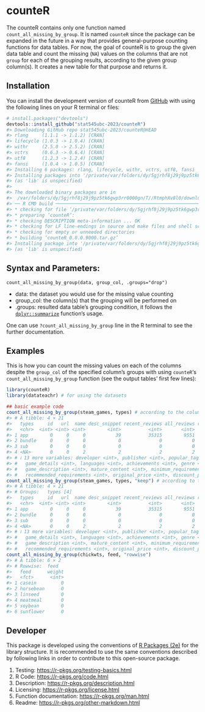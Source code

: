 
<!-- README.md is generated from README.Rmd. Please edit that file -->

# counteR

<!-- badges: start -->
<!-- badges: end -->

The counteR contains only one function named
`count_all_missing_by_group`. It is named `counteR` since the package
can be expanded in the future in a way that provides general-purpose
counting functions for data tables. For now, the goal of counteR is to
group the given data table and count the missing (`NA`) values on the
columns that are not `group` for each of the grouping results, according
to the given group column(s). It creates a new table for that purpose
and returns it.

## Installation

You can install the development version of counteR from
[GitHub](https://github.com/) with using the following lines on your R
terminal or files:

``` r
# install.packages("devtools")
devtools::install_github("stat545ubc-2023/counteR")
#> Downloading GitHub repo stat545ubc-2023/counteR@HEAD
#> rlang     (1.1.1 -> 1.1.2) [CRAN]
#> lifecycle (1.0.3 -> 1.0.4) [CRAN]
#> withr     (2.5.0 -> 2.5.2) [CRAN]
#> vctrs     (0.6.3 -> 0.6.4) [CRAN]
#> utf8      (1.2.3 -> 1.2.4) [CRAN]
#> fansi     (1.0.4 -> 1.0.5) [CRAN]
#> Installing 6 packages: rlang, lifecycle, withr, vctrs, utf8, fansi
#> Installing packages into '/private/var/folders/dy/5gjrhf8j29j9pz5tk6gwp3rr0000gn/T/RtmpJ0XLXn/temp_libpath42161cd52caf'
#> (as 'lib' is unspecified)
#> 
#> The downloaded binary packages are in
#>  /var/folders/dy/5gjrhf8j29j9pz5tk6gwp3rr0000gn/T//RtmphXv8l0/downloaded_packages
#> ── R CMD build ─────────────────────────────────────────────────────────────────
#> * checking for file ‘/private/var/folders/dy/5gjrhf8j29j9pz5tk6gwp3rr0000gn/T/RtmphXv8l0/remotes638b37c34e64/stat545ubc-2023-counteR-e7592be/DESCRIPTION’ ... OK
#> * preparing ‘counteR’:
#> * checking DESCRIPTION meta-information ... OK
#> * checking for LF line-endings in source and make files and shell scripts
#> * checking for empty or unneeded directories
#> * building ‘counteR_0.0.0.9000.tar.gz’
#> Installing package into '/private/var/folders/dy/5gjrhf8j29j9pz5tk6gwp3rr0000gn/T/RtmpJ0XLXn/temp_libpath42161cd52caf'
#> (as 'lib' is unspecified)
```

## Syntax and Parameters:

    count_all_missing_by_group(data, group_col, .groups="drop")

- data: the dataset you would use for the missing value counting
- group_col: the column(s) that the grouping will be performed on
- .groups: resulted data table’s grouping condition, it follows the
  [`dplyr::summarize`](https://dplyr.tidyverse.org/reference/summarise.html)
  function’s usage.

One can use `?count_all_missing_by_group` line in the R terminal to see
the further documentation.

## Examples

This is how you can count the missing values on each of the columns
despite the `group_col` of the specified column’s groups with using
`counteR`‘s `count_all_missing_by_group` function (see the output
tables’ first few lines):

``` r
library(counteR)
library(datateachr) # for using the datasets

## basic example code
count_all_missing_by_group(steam_games, types) # according to the column type's groups, drops the groupings as it is the default behavior, you can use .groups = "drop" in order to do the same thing
#> # A tibble: 4 × 21
#>   types     id   url  name desc_snippet recent_reviews all_reviews release_date
#>   <chr>  <int> <int> <int>        <int>          <int>       <int>        <int>
#> 1 app        0     0     0           39          35315        9551            0
#> 2 bundle     0     0     0            0              0           0            0
#> 3 sub        0     0     0            0              0           0            0
#> 4 <NA>       0     0     2            2              2           2            2
#> # ℹ 13 more variables: developer <int>, publisher <int>, popular_tags <int>,
#> #   game_details <int>, languages <int>, achievements <int>, genre <int>,
#> #   game_description <int>, mature_content <int>, minimum_requirements <int>,
#> #   recommended_requirements <int>, original_price <int>, discount_price <int>
count_all_missing_by_group(steam_games, types, "keep") # according to the column type's groups, keeps the groupings on the table
#> # A tibble: 4 × 21
#> # Groups:   types [4]
#>   types     id   url  name desc_snippet recent_reviews all_reviews release_date
#>   <chr>  <int> <int> <int>        <int>          <int>       <int>        <int>
#> 1 app        0     0     0           39          35315        9551            0
#> 2 bundle     0     0     0            0              0           0            0
#> 3 sub        0     0     0            0              0           0            0
#> 4 <NA>       0     0     2            2              2           2            2
#> # ℹ 13 more variables: developer <int>, publisher <int>, popular_tags <int>,
#> #   game_details <int>, languages <int>, achievements <int>, genre <int>,
#> #   game_description <int>, mature_content <int>, minimum_requirements <int>,
#> #   recommended_requirements <int>, original_price <int>, discount_price <int>
count_all_missing_by_group(chickwts, feed, "rowwise")
#> # A tibble: 6 × 2
#> # Rowwise:  feed
#>   feed      weight
#>   <fct>      <int>
#> 1 casein         0
#> 2 horsebean      0
#> 3 linseed        0
#> 4 meatmeal       0
#> 5 soybean        0
#> 6 sunflower      0
```

## Developer

This package is developed using the conventions of [R Packages
(2e)](https://r-pkgs.org) for the library structure. It is recommended
to use the same conventions described by following links in order to
contribute to this open-source package.

1.  Testing: <https://r-pkgs.org/testing-basics.html>
2.  R Code: <https://r-pkgs.org/code.html>
3.  Description: <https://r-pkgs.org/description.html>
4.  Licensing: <https://r-pkgs.org/license.html>
5.  Function documentation: <https://r-pkgs.org/man.html>
6.  Readme: <https://r-pkgs.org/other-markdown.html>
